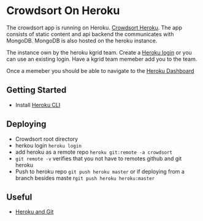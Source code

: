 
# Crowdsort On Heroku
The crowdsort app is running on Heroku. [Crowdsort Heroku](https://crowdsort.herokuapp.com/).  The app consists of static content and api backend the communicates with MongoDB.  MongoDB is also hosted on the heroku instance.

The instance own by the heroku kgrid team.  Create a [Heroku login](https://signup.heroku.com/) or you can use an existing login.  Have a kgrid team memeber add you to the team. 

Once a memeber you should be able to navigate to the [Heroku Dashboard](https://dashboard.heroku.com/apps/crowdsort)

## Getting Started 

- Install [Heroku CLI](https://devcenter.heroku.com/categories/command-line)

## Deploying

- Crowdsort root directory
- herkou login ```heroku login```
- add heroku as a remote repo ```heroku git:remote -a crowdsort```
- ```git remote -v``` verifies that you not have to remotes github and git heroku
- Push to heroku repo ```git push heroku master``` or if deploying from a branch besides maste r```git push heroku heroku:master```

## Useful
- [Heroku and Git](https://devcenter.heroku.com/articles/git)
